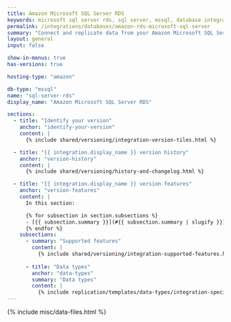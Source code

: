 ```yaml
---
title: Amazon Microsoft SQL Server RDS
keywords: microsoft sql server rds, sql server, mssql, database integration, etl mssql, mssql etl, sql server etl, amazon rds
permalink: /integrations/databases/amazon-rds-microsoft-sql-server
summary: "Connect and replicate data from your Amazon Microsoft SQL Server RDS database using Stitch's Microsoft SQL Server integration."
layout: general
input: false

show-in-menus: true
has-versions: true

hosting-type: "amazon"

db-type: "mssql"
name: "sql-server-rds"
display_name: "Amazon Microsoft SQL Server RDS"

sections:
  - title: "Identify your version"
    anchor: "identify-your-version"
    content: |
      {% include shared/versioning/integration-version-tiles.html %}

  - title: "{{ integration.display_name }} version history"
    anchor: "version-history"
    content: |
      {% include shared/versioning/history-and-changelog.html %}

  - title: "{{ integration.display_name }} version features"
    anchor: "version-features"
    content: |
      In this section:

      {% for subsection in section.subsections %}
      - [{{ subsection.summary }}](#{{ subsection.summary | slugify }})
      {% endfor %}
    subsections:
      - summary: "Supported features"
        content: |
          {% include shared/versioning/integration-supported-features.html type="version-comparison" feature-type="databases" %}
      
      - title: "Data types"
        anchor: "data-types"
        summary: "Data types"
        content: |
          {% include replication/templates/data-types/integration-specific-data-types.html version="1.0" specific-types=true display-intro=true %}
---
```

{% include misc/data-files.html %}